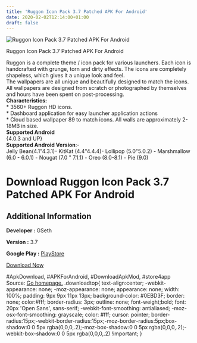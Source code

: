 ```yaml
---
title: 'Ruggon Icon Pack 3.7 Patched APK For Android'
date: 2020-02-02T12:14:00+01:00
draft: false
---
```


![Ruggon Icon Pack 3.7 Patched APK For Android](https://i1.wp.com/apkhome.net/wp-content/uploads/2020/02/Ruggon-Icon-Pack-3.7-Patched.png "Ruggon Icon Pack 3.7 Patched APK For Android")

  

Ruggon Icon Pack 3.7 Patched APK For Android

Ruggon is a complete theme / icon pack for various launchers. Each icon is handcrafted with grunge, torn and dirty effects. The icons are completely shapeless, which gives it a unique look and feel.  
The wallpapers are all unique and beautifully designed to match the icons. All wallpapers are designed from scratch or photographed by themselves and hours have been spent on post-processing.  
**Characteristics:**  
\* 3560+ Ruggon HD icons.  
\* Dashboard application for easy launcher application actions  
\* Cloud based wallpaper 89 to match icons. All walls are approximately 2-18MB in size.  
**Supported Android**  
{4.0.3 and UP}  
**Supported Android Version**:-  
Jelly Bean(4.1"4.3.1)- KitKat (4.4"4.4.4)- Lollipop (5.0"5.0.2) - Marshmallow (6.0 - 6.0.1) - Nougat (7.0 " 7.1.1) - Oreo (8.0-8.1) - Pie (9.0)

Download Ruggon Icon Pack 3.7 Patched APK For Android
=====================================================

Additional Information
----------------------

**Developer :** GSeth

**Version :** 3.7

**Google Play :** [PlayStore](https://play.google.com/store/apps/details?id=com.esethnet.ruggon)

  

[Download Now](https://store4app.co/post/ruggon-icon-pack-3-7-patched-apk-for-android_1580639438)

  
#ApkDownload, #APKForAndroid, #DownloadApkMod, #store4app  
Source: [Go homepage.](https://store4app.co/post/ruggon-icon-pack-3-7-patched-apk-for-android_1580639438) .downloadtop{ text-align:center; -webkit-appearance: none; -moz-appearance: none; appearance: none; width: 100%; padding: 9px 9px 11px 13px; background-color: #0EBD3F; border: none; color:#fff; border-radius: 3px; outline: none; font-weight;bold; font: 20px 'Open Sans', sans-serif; -webkit-font-smoothing: antialiased; -moz-osx-font-smoothing: grayscale; color: #fff; cursor: pointer; border-radius:15px;-webkit-border-radius:15px;-moz-border-radius:5px;box-shadow:0 0 5px rgba(0,0,0,.2);-moz-box-shadow:0 0 5px rgba(0,0,0,.2);-webkit-box-shadow:0 0 5px rgba(0,0,0,.2) !important; }